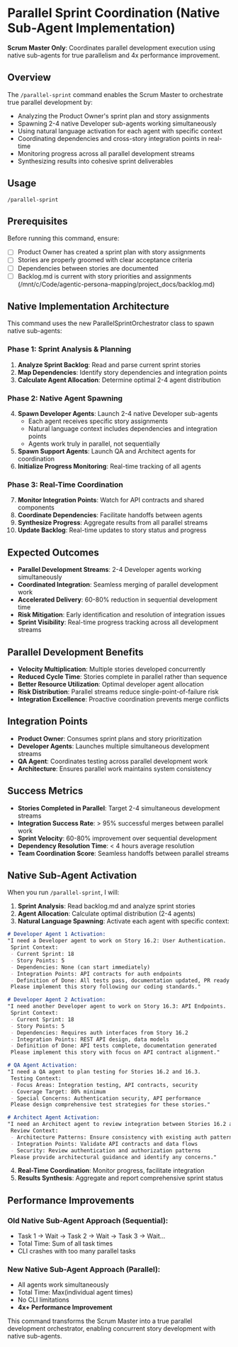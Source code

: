 # Parallel Sprint Coordination (Native Sub-Agent Implementation)

**Scrum Master Only**: Coordinates parallel development execution using native sub-agents for true parallelism and 4x performance improvement.

## Overview

The `/parallel-sprint` command enables the Scrum Master to orchestrate true parallel development by:
- Analyzing the Product Owner's sprint plan and story assignments
- Spawning 2-4 native Developer sub-agents working simultaneously
- Using natural language activation for each agent with specific context
- Coordinating dependencies and cross-story integration points in real-time
- Monitoring progress across all parallel development streams
- Synthesizing results into cohesive sprint deliverables

## Usage

```
/parallel-sprint
```

## Prerequisites

Before running this command, ensure:
- [ ] Product Owner has created a sprint plan with story assignments
- [ ] Stories are properly groomed with clear acceptance criteria
- [ ] Dependencies between stories are documented
- [ ] Backlog.md is current with story priorities and assignments (/mnt/c/Code/agentic-persona-mapping/project_docs/backlog.md)

## Native Implementation Architecture

This command uses the new ParallelSprintOrchestrator class to spawn native sub-agents:

### Phase 1: Sprint Analysis & Planning
1. **Analyze Sprint Backlog**: Read and parse current sprint stories
2. **Map Dependencies**: Identify story dependencies and integration points
3. **Calculate Agent Allocation**: Determine optimal 2-4 agent distribution

### Phase 2: Native Agent Spawning
4. **Spawn Developer Agents**: Launch 2-4 native Developer sub-agents
   - Each agent receives specific story assignments
   - Natural language context includes dependencies and integration points
   - Agents work truly in parallel, not sequentially
5. **Spawn Support Agents**: Launch QA and Architect agents for coordination
6. **Initialize Progress Monitoring**: Real-time tracking of all agents

### Phase 3: Real-Time Coordination
7. **Monitor Integration Points**: Watch for API contracts and shared components
8. **Coordinate Dependencies**: Facilitate handoffs between agents
9. **Synthesize Progress**: Aggregate results from all parallel streams
10. **Update Backlog**: Real-time updates to story status and progress

## Expected Outcomes

- **Parallel Development Streams**: 2-4 Developer agents working simultaneously
- **Coordinated Integration**: Seamless merging of parallel development work
- **Accelerated Delivery**: 60-80% reduction in sequential development time
- **Risk Mitigation**: Early identification and resolution of integration issues
- **Sprint Visibility**: Real-time progress tracking across all development streams

## Parallel Development Benefits

- **Velocity Multiplication**: Multiple stories developed concurrently
- **Reduced Cycle Time**: Stories complete in parallel rather than sequence
- **Better Resource Utilization**: Optimal developer agent allocation
- **Risk Distribution**: Parallel streams reduce single-point-of-failure risk
- **Integration Excellence**: Proactive coordination prevents merge conflicts

## Integration Points

- **Product Owner**: Consumes sprint plans and story prioritization
- **Developer Agents**: Launches multiple simultaneous development streams
- **QA Agent**: Coordinates testing across parallel development work
- **Architecture**: Ensures parallel work maintains system consistency

## Success Metrics

- **Stories Completed in Parallel**: Target 2-4 simultaneous development streams
- **Integration Success Rate**: > 95% successful merges between parallel work
- **Sprint Velocity**: 60-80% improvement over sequential development
- **Dependency Resolution Time**: < 4 hours average resolution
- **Team Coordination Score**: Seamless handoffs between parallel streams

## Native Sub-Agent Activation

When you run `/parallel-sprint`, I will:

1. **Sprint Analysis**: Read backlog.md and analyze sprint stories
2. **Agent Allocation**: Calculate optimal distribution (2-4 agents)
3. **Natural Language Spawning**: Activate each agent with specific context:

```markdown
# Developer Agent 1 Activation:
"I need a Developer agent to work on Story 16.2: User Authentication.
 Sprint Context:
 - Current Sprint: 18
 - Story Points: 5
 - Dependencies: None (can start immediately)
 - Integration Points: API contracts for auth endpoints
 - Definition of Done: All tests pass, documentation updated, PR ready
 Please implement this story following our coding standards."

# Developer Agent 2 Activation:
"I need another Developer agent to work on Story 16.3: API Endpoints.
 Sprint Context:
 - Current Sprint: 18  
 - Story Points: 5
 - Dependencies: Requires auth interfaces from Story 16.2
 - Integration Points: REST API design, data models
 - Definition of Done: API tests complete, documentation generated
 Please implement this story with focus on API contract alignment."

# QA Agent Activation:
"I need a QA agent to plan testing for Stories 16.2 and 16.3.
 Testing Context:
 - Focus Areas: Integration testing, API contracts, security
 - Coverage Target: 80% minimum
 - Special Concerns: Authentication security, API performance
 Please design comprehensive test strategies for these stories."

# Architect Agent Activation:
"I need an Architect agent to review integration between Stories 16.2 and 16.3.
 Review Context:
 - Architecture Patterns: Ensure consistency with existing auth patterns
 - Integration Points: Validate API contracts and data flows
 - Security: Review authentication and authorization patterns
 Please provide architectural guidance and identify any concerns."
```

4. **Real-Time Coordination**: Monitor progress, facilitate integration
5. **Results Synthesis**: Aggregate and report comprehensive sprint status

## Performance Improvements

### Old Native Sub-Agent Approach (Sequential):
- Task 1 → Wait → Task 2 → Wait → Task 3 → Wait...
- Total Time: Sum of all task times
- CLI crashes with too many parallel tasks

### New Native Sub-Agent Approach (Parallel):
- All agents work simultaneously
- Total Time: Max(individual agent times)
- No CLI limitations
- **4x+ Performance Improvement**

This command transforms the Scrum Master into a true parallel development orchestrator, enabling concurrent story development with native sub-agents.
